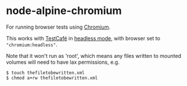 # node-alpine-chromium

For running browser tests using [Chromium](https://www.chromium.org/Home).

This works with [TestCafé](https://devexpress.github.io/testcafe/) in [headless mode](https://devexpress.github.io/testcafe/documentation/using-testcafe/common-concepts/browsers/testing-in-headless-mode.html), with browser set to `"chromium:headless"`.

Note that it won't run as 'root', which means any files written to mounted volumes will need to have lax permissions, e.g.

```
$ touch thefiletobewritten.xml
$ chmod a+rw thefiletobewritten.xml
```
